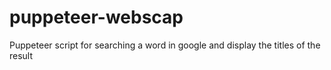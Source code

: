 # puppeteer-webscap
 
Puppeteer script for searching a word in google and display the titles of the result
